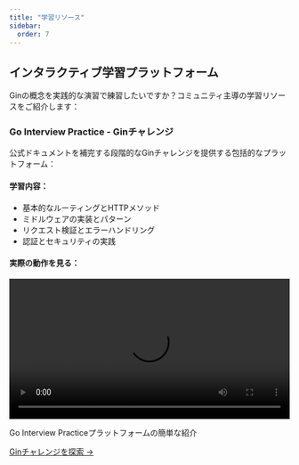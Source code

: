 ```yaml
---
title: "学習リソース"
sidebar:
  order: 7
---
```


## インタラクティブ学習プラットフォーム

Ginの概念を実践的な演習で練習したいですか？コミュニティ主導の学習リソースをご紹介します：

### Go Interview Practice - Ginチャレンジ

公式ドキュメントを補完する段階的なGinチャレンジを提供する包括的なプラットフォーム：

<div class="learning-platform-showcase">
  <div class="platform-features">
    <h4>学習内容：</h4>
    <ul>
      <li>基本的なルーティングとHTTPメソッド</li>
      <li>ミドルウェアの実装とパターン</li>
      <li>リクエスト検証とエラーハンドリング</li>
      <li>認証とセキュリティの実践</li>
    </ul>
  </div>

  <div class="platform-demo">
    <h4>実際の動作を見る：</h4>
    <div class="video-container">
      <video controls width="100%">
        <source src="https://github.com/user-attachments/assets/23468aab-a032-4326-9d05-84de86c9128c" type="video/mp4">
        お使いのブラウザはビデオタグをサポートしていません。
      </video>
      <p class="video-caption">Go Interview Practiceプラットフォームの簡単な紹介</p>
    </div>
  </div>

  <div class="platform-cta">
    <a href="https://github.com/RezaSi/go-interview-practice" class="btn btn-primary" target="_blank" rel="noopener">
      Ginチャレンジを探索 →
    </a>
  </div>
</div> 
